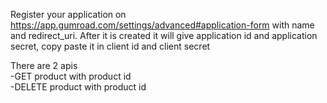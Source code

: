 Register your application on https://app.gumroad.com/settings/advanced#application-form with name and redirect_uri. After it is created it will give application id and application secret, copy paste it in client id and client secret

There are 2 apis<br>
-GET product with product id <br>
-DELETE product with product id
